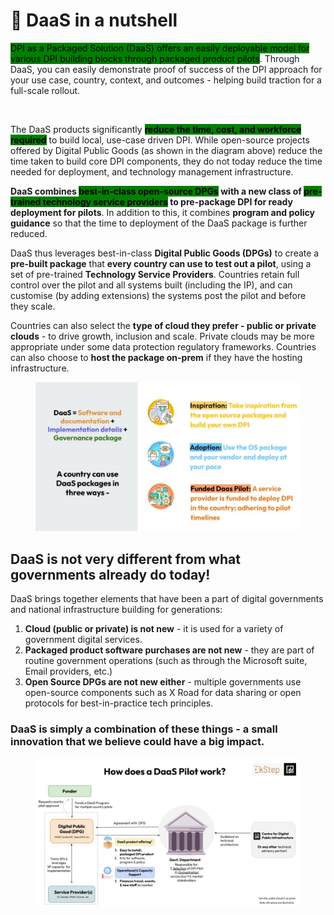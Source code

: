 # 🎯 DaaS in a nutshell

<mark style="background-color:green;">DPI as a Packaged Solution (DaaS) offers an easily deployable model for various DPI building blocks through packaged product pilots</mark>. Through DaaS, you can easily demonstrate proof of success of the DPI approach for your use case, country, context, and outcomes - helping build traction for a full-scale rollout. &#x20;

<figure><img src="https://lh7-us.googleusercontent.com/Zr7dKWRwDI3ZorC5MnyrfcuvCDQMQeOLB9PELNf-N8VLCeuqBzCpHtChB-WTNn0YR_KUx85GtvmKuKAg3Ss5pVqPNI_2XmcnE6nlQXJzBm1eRQA3xmyp0xJj-sbt1QJLJ4A-6Xi2t6cvpNwe5lgU4Q4" alt=""><figcaption></figcaption></figure>

The DaaS products significantly <mark style="background-color:green;">**reduce the time, cost, and workforce required**</mark> to build local, use-case driven DPI. While open-source projects offered by Digital Public Goods (as shown in the diagram above) reduce the time taken to build core DPI components, they do not today reduce the time needed for deployment, and technology management infrastructure.&#x20;

**DaaS combines **<mark style="background-color:green;">**best-in-class open-source DPGs**</mark>** with a new class of **<mark style="background-color:green;">**pre-trained technology service providers**</mark>** to pre-package DPI for ready deployment for pilots**. In addition to this, it combines **program and policy guidance** so that the time to deployment of the DaaS package is further reduced.&#x20;

DaaS thus leverages best-in-class **Digital Public Goods (DPGs)** to create a **pre-built package** that **every country can use to test out a pilot**, using a set of pre-trained **Technology Service Providers**. Countries retain full control over the pilot and all systems built (including the IP), and can customise (by adding extensions) the systems post the pilot and before they scale.&#x20;

Countries can also select the **type of cloud they prefer - public or private clouds** - to drive growth, inclusion and scale. Private clouds may be more appropriate under some data protection regulatory frameworks. Countries can also choose to **host the package on-prem** if they have the hosting infrastructure.&#x20;

<figure><img src="../../.gitbook/assets/Annexure slides - How does DaaS work_ (2).jpg" alt=""><figcaption></figcaption></figure>

## DaaS is not very different from what governments already do today!&#x20;

DaaS brings together elements that have been a part of digital governments and national infrastructure building for generations:

1. **Cloud (public or private) is not new** - it is used for a variety of government digital services.&#x20;
2. **Packaged product software purchases are not new** - they are part of routine government operations (such as through the Microsoft suite, Email providers, etc.)&#x20;
3. **Open Source DPGs are not new either** - multiple governments use open-source components such as X Road for data sharing or open protocols for best-in-practice tech principles.&#x20;

### DaaS is simply a combination of these things - a small innovation that we believe could have a big impact.&#x20;

<figure><img src="../../.gitbook/assets/KC_DaaS Deck for Funder Investment Committee .jpg" alt=""><figcaption></figcaption></figure>
